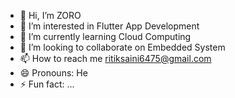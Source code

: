 - 👋 Hi, I’m ZORO
- 👀 I’m interested in Flutter App Development
- 🌱 I’m currently learning Cloud Computing
- 💞️ I’m looking to collaborate on Embedded System
- 📫 How to reach me ritiksaini6475@gmail.com
- 😄 Pronouns: He
- ⚡ Fun fact: ...

<!---
1MZORO/1MZORO is a ✨ special ✨ repository because its `README.md` (this file) appears on your GitHub profile.
You can click the Preview link to take a look at your changes.
--->
